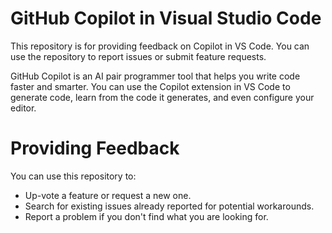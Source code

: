 # GitHub Copilot in Visual Studio Code

This repository is for providing feedback on Copilot in VS Code. You can use the repository to report issues or submit feature requests.

GitHub Copilot is an AI pair programmer tool that helps you write code faster and smarter. You can use the Copilot extension in VS Code to generate code, learn from the code it generates, and even configure your editor.

# Providing Feedback

You can use this repository to:

* Up-vote a feature or request a new one.
* Search for existing issues already reported for potential workarounds.
* Report a problem if you don't find what you are looking for.
